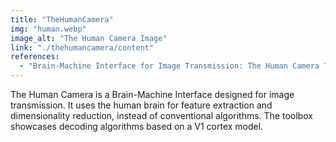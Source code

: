 ```yaml
---
title: "TheHumanCamera"
img: "human.webp"
image_alt: "The Human Camera Image"
link: "./thehumancamera/content"
references:
  - "Brain-Machine Interface for Image Transmission: The Human Camera Toolbox. Decoding Algorithms Based on V1 Cortex Models."
---
```


The Human Camera is a Brain-Machine Interface designed for image transmission. It uses the human brain for feature extraction and dimensionality reduction, instead of conventional algorithms. The toolbox showcases decoding algorithms based on a V1 cortex model.